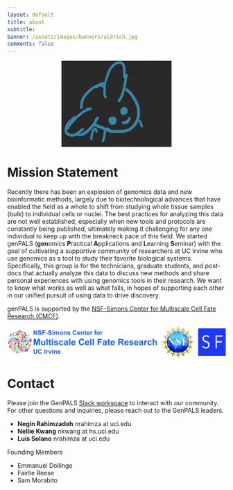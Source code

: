 ```yaml
---
layout: default
title: about
subtitle:
banner: /assets/images/banners/aldrich.jpg
comments: false
---
```


<p align="center">
  <img src="/assets/images/other/fly.png" />
</p>

# Mission Statement

Recently there has been an explosion of genomics data and new bioinformatic methods,
largely due to biotechnological advances that have enabled the field as a whole to
shift from studying whole tissue samples (bulk) to individual cells or nuclei. The
best practices for analyzing this data are not well established, especially
when new tools and protocols are constantly being published, ultimately making it
challenging for any one individual to keep up with the breakneck pace of this field. We started
genPALS (**gen**omics **P**ractical **A**pplications and **L**earning **S**eminar) with the goal of cultivating a supportive community of researchers
at UC Irvine who use genomics as a tool to study their favorite biological
systems. Specifically, this group is for the technicians, graduate students,
and post-docs that actually analyze this data to discuss new methods and share
personal experiences with using genomics tools in their research. We want to know
what works as well as what fails, in hopes of supporting each other in our unified
pursuit of using data to drive discovery.

genPALS is supported by the [NSF-Simons Center for Multiscale Cell Fate Research (CMCF)](https://cellfate.uci.edu/).

![](/assets/images/other/CMCFNSFSimons_logo.jpg)



# Contact

Please join the GenPALS [Slack workspace](https://genpals.slack.com/) to interact with our community.
For other questions and inquiries, please reach out to the GenPALS leaders.

* **Negin Rahimzadeh** nrahimza at uci.edu
* **Nellie Kwang** nkwang at hs.uci.edu
* **Luis Solano** nrahimza at uci.edu

Founding Members
* Emmanuel Dollinge
* Fairlie Reese 
* Sam Morabito 
